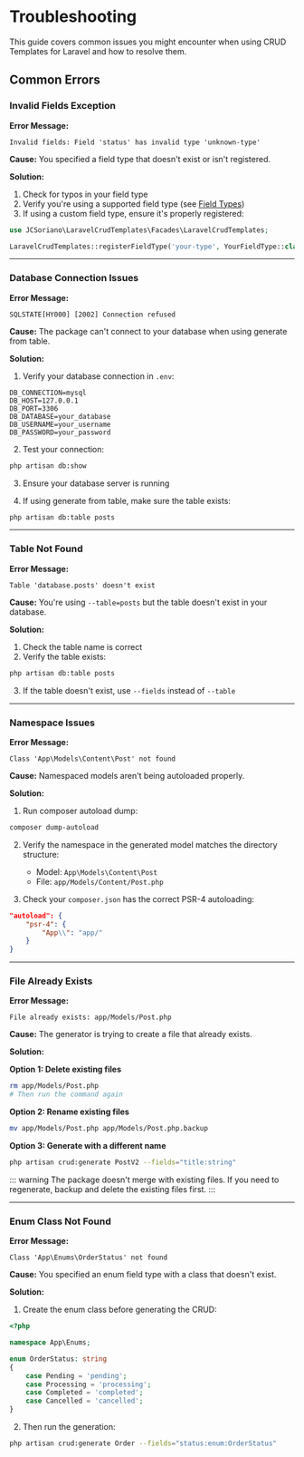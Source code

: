# Troubleshooting

This guide covers common issues you might encounter when using CRUD Templates for Laravel and how to resolve them.

## Common Errors

### Invalid Fields Exception

**Error Message:**
```
Invalid fields: Field 'status' has invalid type 'unknown-type'
```

**Cause:**
You specified a field type that doesn't exist or isn't registered.

**Solution:**
1. Check for typos in your field type
2. Verify you're using a supported field type (see [Field Types](/guide/field-types))
3. If using a custom field type, ensure it's properly registered:

```php
use JCSoriano\LaravelCrudTemplates\Facades\LaravelCrudTemplates;

LaravelCrudTemplates::registerFieldType('your-type', YourFieldType::class);
```

---

### Database Connection Issues

**Error Message:**
```
SQLSTATE[HY000] [2002] Connection refused
```

**Cause:**
The package can't connect to your database when using generate from table.

**Solution:**
1. Verify your database connection in `.env`:
```env
DB_CONNECTION=mysql
DB_HOST=127.0.0.1
DB_PORT=3306
DB_DATABASE=your_database
DB_USERNAME=your_username
DB_PASSWORD=your_password
```

2. Test your connection:
```bash
php artisan db:show
```

3. Ensure your database server is running

4. If using generate from table, make sure the table exists:
```bash
php artisan db:table posts
```

---

### Table Not Found

**Error Message:**
```
Table 'database.posts' doesn't exist
```

**Cause:**
You're using `--table=posts` but the table doesn't exist in your database.

**Solution:**
1. Check the table name is correct
2. Verify the table exists:
```bash
php artisan db:table posts
```

3. If the table doesn't exist, use `--fields` instead of `--table`

---

### Namespace Issues

**Error Message:**
```
Class 'App\Models\Content\Post' not found
```

**Cause:**
Namespaced models aren't being autoloaded properly.

**Solution:**
1. Run composer autoload dump:
```bash
composer dump-autoload
```

2. Verify the namespace in the generated model matches the directory structure:
   - Model: `App\Models\Content\Post`
   - File: `app/Models/Content/Post.php`

3. Check your `composer.json` has the correct PSR-4 autoloading:
```json
"autoload": {
    "psr-4": {
        "App\\": "app/"
    }
}
```

---

### File Already Exists

**Error Message:**
```
File already exists: app/Models/Post.php
```

**Cause:**
The generator is trying to create a file that already exists.

**Solution:**

**Option 1: Delete existing files**
```bash
rm app/Models/Post.php
# Then run the command again
```

**Option 2: Rename existing files**
```bash
mv app/Models/Post.php app/Models/Post.php.backup
```

**Option 3: Generate with a different name**
```bash
php artisan crud:generate PostV2 --fields="title:string"
```

::: warning
The package doesn't merge with existing files. If you need to regenerate, backup and delete the existing files first.
:::

---

### Enum Class Not Found

**Error Message:**
```
Class 'App\Enums\OrderStatus' not found
```

**Cause:**
You specified an enum field type with a class that doesn't exist.

**Solution:**
1. Create the enum class before generating the CRUD:

```php
<?php

namespace App\Enums;

enum OrderStatus: string
{
    case Pending = 'pending';
    case Processing = 'processing';
    case Completed = 'completed';
    case Cancelled = 'cancelled';
}
```

2. Then run the generation:
```bash
php artisan crud:generate Order --fields="status:enum:OrderStatus"
```
